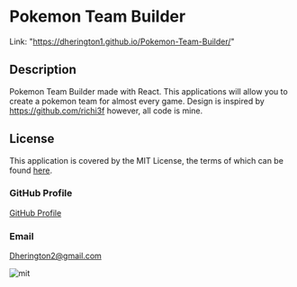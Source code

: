 # Pokemon Team Builder
  Link: "https://dherington1.github.io/Pokemon-Team-Builder/"
  
  
  ## Description
  Pokemon Team Builder made with React. This applications will allow you to create a pokemon team for almost every game. Design is inspired by https://github.com/richi3f however, all code is mine.
 
  
  ## License
  This application is covered by the MIT License, the terms of which can be found [here](https://opensource.org/licenses/MIT).

  ### GitHub Profile
  [GitHub Profile](http://github.com/Dherington1)
  
  ### Email
  Dherington2@gmail.com

  ![mit](https://img.shields.io/badge/license-MIT%20License-red)
